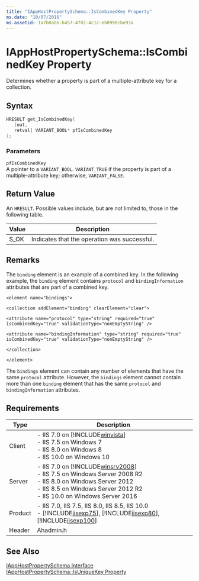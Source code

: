 ```yaml
---
title: "IAppHostPropertySchema::IsCombinedKey Property"
ms.date: "10/07/2016"
ms.assetid: 1a7b0abb-b457-4782-4c1c-eb0990cbe93a
---
```

# IAppHostPropertySchema::IsCombinedKey Property
Determines whether a property is part of a multiple-attribute key for a collection.  
  
## Syntax  
  
```cpp  
HRESULT get_IsCombinedKey(  
   [out,  
   retval] VARIANT_BOOL* pfIsCombinedKey  
);  
```  
  
### Parameters  
 `pfIsCombinedKey`  
 A pointer to a `VARIANT_BOOL`. `VARIANT_TRUE` if the property is part of a multiple-attribute key; otherwise, `VARIANT_FALSE`.  
  
## Return Value  
 An `HRESULT`. Possible values include, but are not limited to, those in the following table.  
  
|Value|Description|  
|-----------|-----------------|  
|S_OK|Indicates that the operation was successful.|  
  
## Remarks  
 The `binding` element is an example of a combined key. In the following example, the `binding` element contains `protocol` and `bindingInformation` attributes that are part of a combined key.  
  
 `<element name="bindings">`  
  
 `<collection addElement="binding" clearElement="clear">`  
  
 `<attribute name="protocol" type="string" required="true"                isCombinedKey="true" validationType="nonEmptyString" />`  
  
 `<attribute name="bindingInformation" type="string" required="true"                 isCombinedKey="true" validationType="nonEmptyString" />`  
  
 `</collection>`  
  
 `</element>`  
  
 The `bindings` element can contain any number of elements that have the same `protocol` attribute. However, the `bindings` element cannot contain more than one `binding` element that has the same `protocol` and `bindingInformation` attributes.  
  
## Requirements  
  
|Type|Description|  
|----------|-----------------|  
|Client|-   IIS 7.0 on [!INCLUDE[winvista](../../wmi-provider/includes/winvista-md.md)]<br />-   IIS 7.5 on Windows 7<br />-   IIS 8.0 on Windows 8<br />-   IIS 10.0 on Windows 10|  
|Server|-   IIS 7.0 on [!INCLUDE[winsrv2008](../../wmi-provider/includes/winsrv2008-md.md)]<br />-   IIS 7.5 on Windows Server 2008 R2<br />-   IIS 8.0 on Windows Server 2012<br />-   IIS 8.5 on Windows Server 2012 R2<br />-   IIS 10.0 on Windows Server 2016|  
|Product|-   IIS 7.0, IIS 7.5, IIS 8.0, IIS 8.5, IIS 10.0<br />-   [!INCLUDE[iisexp75](../../web-development-reference/native-code-api-reference/includes/iisexp75-md.md)], [!INCLUDE[iisexp80](../../web-development-reference/native-code-api-reference/includes/iisexp80-md.md)], [!INCLUDE[iisexp100](../../web-development-reference/native-code-api-reference/includes/iisexp100-md.md)]|  
|Header|Ahadmin.h|  
  
## See Also  
 [IAppHostPropertySchema Interface](../../web-development-reference/native-code-api-reference/iapphostpropertyschema-interface.md)   
 [IAppHostPropertySchema::IsUniqueKey Property](../../web-development-reference/native-code-api-reference/iapphostpropertyschema-isuniquekey-property.md)
